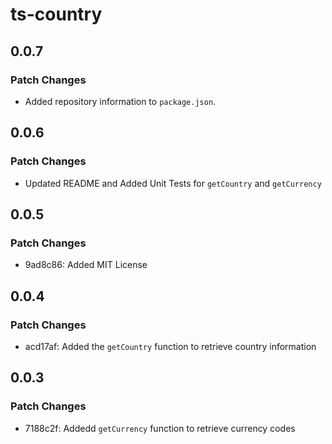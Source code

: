 # ts-country

## 0.0.7

### Patch Changes

- Added repository information to `package.json`.

## 0.0.6 

### Patch Changes 

- Updated README and Added Unit Tests for `getCountry` and `getCurrency`

## 0.0.5

### Patch Changes

- 9ad8c86: Added MIT License

## 0.0.4

### Patch Changes

- acd17af: Added the `getCountry` function to retrieve country information

## 0.0.3

### Patch Changes

- 7188c2f: Addedd `getCurrency` function to retrieve currency codes
